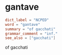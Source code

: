 # gantave

``` toml
dict_label = "NCPED"
word = "gantave"
summary = "of gacchati"
grammar_comment = "inf."
see_also = ["gacchati"]
```

of gacchati

